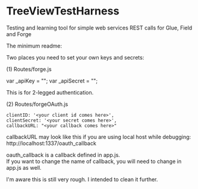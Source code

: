 # TreeViewTestHarness
Testing and learning tool for simple web services REST calls for Glue, Field and Forge 

The minimum readme: 

Two places you need to set your own keys and secrets: 

(1) Routes/forge.js

var _apiKey = "<your client id comes here>";
var _apiSecret = "<your secret comes here>"; 

This is for 2-legged authentication. 

(2) Routes/forgeOAuth.js

    clientID: '<your client id comes here>',
    clientSecret: '<your secret comes here>',
    callbackURL: "<your callback comes here>"
    
callbackURL may look like this if you are using local host while debugging: 
http://localhost:1337/oauth_callback

oauth_callback is a callback defined in app.js.  
If you want to change the name of callback, you will need to change in app.js as well.   

I'm aware this is still very rough. I intended to clean it further.  
